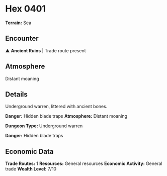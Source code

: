 # Hex 0401

**Terrain:** Sea

## Encounter
▲ **Ancient Ruins** | Trade route present

## Atmosphere
Distant moaning

## Details
Underground warren, littered with ancient bones.

**Danger:** Hidden blade traps
**Atmosphere:** Distant moaning



**Dungeon Type:** Underground warren

**Danger:** Hidden blade traps

## Economic Data
**Trade Routes:** 1
**Resources:** General resources
**Economic Activity:** General trade
**Wealth Level:** 7/10
